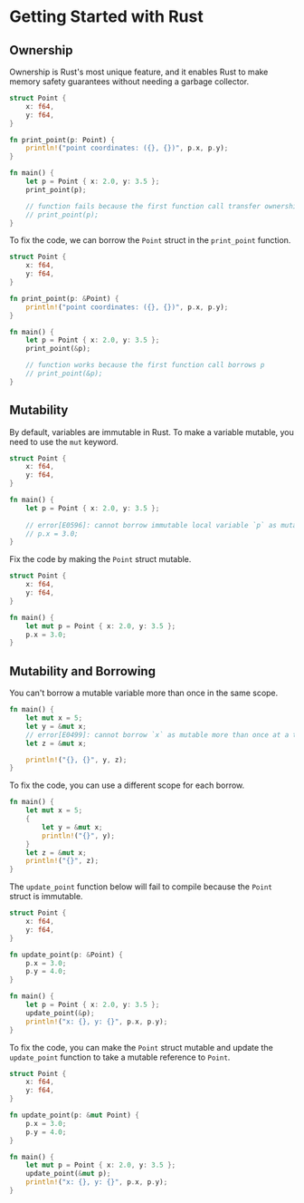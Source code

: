 # Getting Started with Rust

## Ownership

Ownership is Rust's most unique feature, and it enables Rust to make memory safety guarantees without needing a garbage collector.

```rust
struct Point {
    x: f64,
    y: f64,
}

fn print_point(p: Point) {
    println!("point coordinates: ({}, {})", p.x, p.y);
}

fn main() {
    let p = Point { x: 2.0, y: 3.5 };
    print_point(p);

    // function fails because the first function call transfer ownership of p to print_point
    // print_point(p);
}
```

To fix the code, we can borrow the `Point` struct in the `print_point` function.


```rust
struct Point {
    x: f64,
    y: f64,
}

fn print_point(p: &Point) {
    println!("point coordinates: ({}, {})", p.x, p.y);
}

fn main() {
    let p = Point { x: 2.0, y: 3.5 };
    print_point(&p);

    // function works because the first function call borrows p
    // print_point(&p);
}
```

## Mutability

By default, variables are immutable in Rust. To make a variable mutable, you need to use the `mut` keyword.

```rust
struct Point {
    x: f64,
    y: f64,
}

fn main() {
    let p = Point { x: 2.0, y: 3.5 };
    
    // error[E0596]: cannot borrow immutable local variable `p` as mutable
    // p.x = 3.0;
}
```

Fix the code by making the `Point` struct mutable.

```rust
struct Point {
    x: f64,
    y: f64,
}

fn main() {
    let mut p = Point { x: 2.0, y: 3.5 };
    p.x = 3.0;
}
```

## Mutability and Borrowing

You can't borrow a mutable variable more than once in the same scope.

```rust
fn main() {
    let mut x = 5;
    let y = &mut x;
    // error[E0499]: cannot borrow `x` as mutable more than once at a time
    let z = &mut x;

    println!("{}, {}", y, z);
}
```

To fix the code, you can use a different scope for each borrow.

```rust
fn main() {
    let mut x = 5;
    {
        let y = &mut x;
        println!("{}", y);
    }
    let z = &mut x;
    println!("{}", z);
}
```

The `update_point` function below will fail to compile because the `Point` struct is immutable.

```rust
struct Point {
    x: f64,
    y: f64,
}

fn update_point(p: &Point) {
    p.x = 3.0;
    p.y = 4.0;
}

fn main() {
    let p = Point { x: 2.0, y: 3.5 };
    update_point(&p);
    println!("x: {}, y: {}", p.x, p.y);
}
```

To fix the code, you can make the `Point` struct mutable and update the `update_point` function to take a mutable reference to `Point`.

```rust
struct Point {
    x: f64,
    y: f64,
}

fn update_point(p: &mut Point) {
    p.x = 3.0;
    p.y = 4.0;
}

fn main() {
    let mut p = Point { x: 2.0, y: 3.5 };
    update_point(&mut p);
    println!("x: {}, y: {}", p.x, p.y);
}
```
